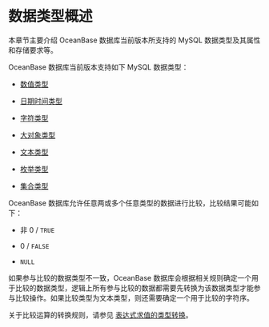 # 数据类型概述

本章节主要介绍 OceanBase 数据库当前版本所支持的 MySQL 数据类型及其属性和存储要求等。

OceanBase 数据库当前版本支持如下 MySQL 数据类型：

* [数值类型](2.numeric-of-mysql-mode/1.numeric-type-of-mysql-mode.md)

* [日期时间类型](3.date-and-time-types-of-mysql-mode/1.date-and-time-types-of-mysql-mode.md)

* [字符类型](4.string-of-mysql-mode/1.string-type-overview-of-mysql-mode.mdd)

* [大对象类型](5.large-object-of-mysql-mode/1.large-object-and-text-type-overview-of-mysql-mode.md)

* [文本类型](5.large-object-of-mysql-mode/1.large-object-and-text-type-overview-of-mysql-mode.md)

* [枚举类型](../1.data-type-of-mysql-mode/6.enum-type-of-mysql-mode.md)

* [集合类型](../1.data-type-of-mysql-mode/7.set-type-of-mysql-mode.md)

OceanBase 数据库允许任意两或多个任意类型的数据进行比较，比较结果可能如下：

* 非 0 / `TRUE`

* 0 / `FALSE`

* `NULL`

如果参与比较的数据类型不一致，OceanBase 数据库会根据相关规则确定一个用于比较的数据类型，逻辑上所有参与比较的数据都需要先转换为该数据类型才能参与比较操作。如果比较类型为文本类型，则还需要确定一个用于比较的字符序。

关于比较运算的转换规则，请参见 [表达式求值的类型转换](../2.expression-of-mysql-mode/3.type-conversion-of-expression-evaluation-of-mysql-mode.md)。
